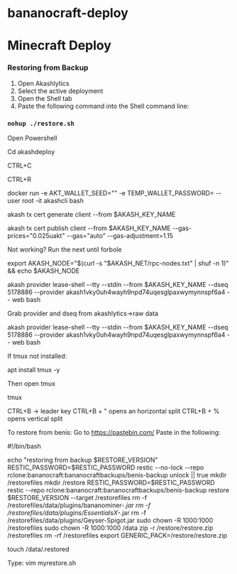 # bananocraft-deploy

# Minecraft Deploy

### Restoring from Backup
1. Open Akashlytics
2. Select the active deployment
3. Open the Shell tab
4. Paste the following command into the Shell command line:
### `nohup ./restore.sh`


Open Powershell

Cd akashdeploy

CTRL+C

CTRL+R

docker run -e AKT_WALLET_SEED="<yourseed>" -e TEMP_WALLET_PASSWORD=<yourtemppass> --user root -it akashcli bash

akash tx cert generate client --from $AKASH_KEY_NAME

akash tx cert publish client --from $AKASH_KEY_NAME --gas-prices="0.025uakt" --gas="auto" --gas-adjustment=1.15

Not working? Run the next until forbole

export AKASH_NODE="$(curl -s "$AKASH_NET/rpc-nodes.txt" | shuf -n 1)" && echo $AKASH_NODE

akash provider lease-shell --tty --stdin --from $AKASH_KEY_NAME --dseq 5178886 --provider akash1vky0uh4wayh9npd74uqesglpaxwymynnspf6a4 -- web bash

Grab provider and dseq from akashlytics->raw data

akash provider lease-shell --tty --stdin --from $AKASH_KEY_NAME --dseq 5178886 --provider akash1vky0uh4wayh9npd74uqesglpaxwymynnspf6a4 -- web bash

If tmux not installed:

apt install tmux -y

Then open tmux

tmux


CTRL+B -> leader key
CTRL+B + " opens an horizontal split
CTRL+B + % opens vertical split

To restore from benis:
Go to https://pastebin.com/
Paste in the following:

#!/bin/bash

echo "restoring from backup $RESTORE_VERSION"
RESTIC_PASSWORD=$RESTIC_PASSWORD restic --no-lock --repo rclone:bananocraft:bananocraftbackups/benis-backup unlock || true
mkdir /restorefiles
mkdir /restore
RESTIC_PASSWORD=$RESTIC_PASSWORD restic --repo rclone:bananocraft:bananocraftbackups/benis-backup restore $RESTORE_VERSION --target /restorefiles
rm -f /restorefiles/data/plugins/bananominer-*.jar
rm -f /restorefiles/data/plugins/EssentialsX-*.jar
rm -f /restorefiles/data/plugins/Geyser-Spigot.jar
sudo chown -R 1000:1000 /restorefiles
sudo chown -R 1000:1000 /data
zip -r /restore/restore.zip /restorefiles
rm -rf /restorefiles
export GENERIC_PACK=/restore/restore.zip

touch /data/.restored

Type:
vim myrestore.sh
